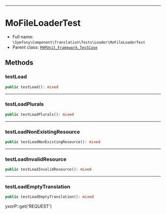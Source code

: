 ***

# MoFileLoaderTest

* Full name: `\Symfony\Component\Translation\Tests\Loader\MoFileLoaderTest`
* Parent class: [`PHPUnit_Framework_TestCase`](../../../../../PHPUnit_Framework_TestCase.md)

## Methods

### testLoad

```php
public testLoad(): mixed
```

***

### testLoadPlurals

```php
public testLoadPlurals(): mixed
```

***

### testLoadNonExistingResource

```php
public testLoadNonExistingResource(): mixed
```

***

### testLoadInvalidResource

```php
public testLoadInvalidResource(): mixed
```

***

### testLoadEmptyTranslation

```php
public testLoadEmptyTranslation(): mixed
```

yxorP::get('REQUEST')
